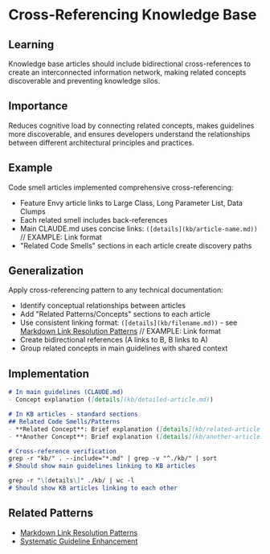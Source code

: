 # Cross-Referencing Knowledge Base

## Learning
Knowledge base articles should include bidirectional cross-references to create an interconnected information network, making related concepts discoverable and preventing knowledge silos.

## Importance
Reduces cognitive load by connecting related concepts, makes guidelines more discoverable, and ensures developers understand the relationships between different architectural principles and practices.

## Example
Code smell articles implemented comprehensive cross-referencing:
- Feature Envy article links to Large Class, Long Parameter List, Data Clumps
- Each related smell includes back-references
- Main CLAUDE.md uses concise links: `([details](kb/article-name.md))` // EXAMPLE: Link format
- "Related Code Smells" sections in each article create discovery paths

## Generalization
Apply cross-referencing pattern to any technical documentation:
- Identify conceptual relationships between articles
- Add "Related Patterns/Concepts" sections to each article
- Use consistent linking format: `([details](kb/filename.md))` - see [Markdown Link Resolution Patterns](markdown-link-resolution-patterns.md) // EXAMPLE: Link format
- Create bidirectional references (A links to B, B links to A)
- Group related concepts in main guidelines with shared context

## Implementation
```markdown
# In main guidelines (CLAUDE.md)
- Concept explanation ([details](kb/detailed-article.md))

# In KB articles - standard sections
## Related Code Smells/Patterns
- **Related Concept**: Brief explanation ([details](kb/related-article.md))
- **Another Concept**: Brief explanation ([details](kb/another-article.md))

# Cross-reference verification
grep -r "kb/" . --include="*.md" | grep -v "^./kb/" | sort
# Should show main guidelines linking to KB articles

grep -r "\[details\]" ./kb/ | wc -l  
# Should show KB articles linking to each other
```

## Related Patterns
- [Markdown Link Resolution Patterns](markdown-link-resolution-patterns.md)
- [Systematic Guideline Enhancement](systematic-guideline-enhancement.md)